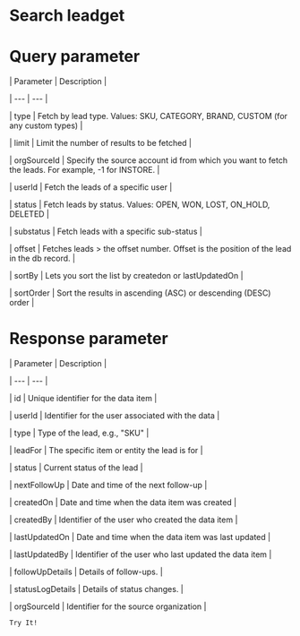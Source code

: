 # Search leadget

# Query parameter

| Parameter | Description |

| --- | --- |

| type | Fetch by lead type. Values: SKU, CATEGORY, BRAND, CUSTOM (for any custom types) |

| limit | Limit the number of results to be fetched |

| orgSourceId | Specify the source account id from which you want to fetch the leads. For example, -1 for INSTORE. |

| userId | Fetch the leads of a specific user |

| status | Fetch leads by status. Values: OPEN, WON, LOST, ON_HOLD, DELETED |

| substatus | Fetch leads with a specific sub-status |

| offset | Fetches leads > the offset number. Offset is the position of the lead in the db record. |

| sortBy | Lets you sort the list by createdon or lastUpdatedOn |

| sortOrder | Sort the results in ascending (ASC) or descending (DESC) order |



# Response parameter

| Parameter | Description |

| --- | --- |

| id | Unique identifier for the data item |

| userId | Identifier for the user associated with the data |

| type | Type of the lead, e.g., "SKU" |

| leadFor | The specific item or entity the lead is for |

| status | Current status of the lead |

| nextFollowUp | Date and time of the next follow-up |

| createdOn | Date and time when the data item was created |

| createdBy | Identifier of the user who created the data item |

| lastUpdatedOn | Date and time when the data item was last updated |

| lastUpdatedBy | Identifier of the user who last updated the data item |

| followUpDetails | Details of follow-ups. |

| statusLogDetails | Details of status changes. |

| orgSourceId | Identifier for the source organization |



`Try It!`
